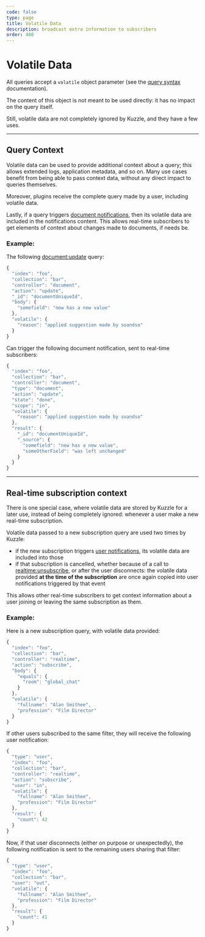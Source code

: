 ```yaml
---
code: false
type: page
title: Volatile Data
description: broadcast extra information to subscribers
order: 400
---
```


# Volatile Data

All queries accept a `volatile` object parameter (see the [query syntax](/core/1/api/essentials/query-syntax) documentation).

The content of this object is not meant to be used directly: it has no impact on the query itself.

Still, volatile data are not completely ignored by Kuzzle, and they have a few uses.

---

## Query Context

Volatile data can be used to provide additional context about a query; this allows extended logs, application metadata, and so on. Many use cases benefit from being able to pass context data, without any direct impact to queries themselves.

Moreover, plugins receive the complete query made by a user, including volatile data.

Lastly, if a query triggers [document notifications](/core/1/api/essentials/notifications#documents-changes-messages-default), then its volatile data are included in the notifications content. This allows real-time subscribers to get elements of context about changes made to documents, if needs be.

### Example:

The following [document:update](/core/1/api/controllers/document/update/) query:

```js
{
  "index": "foo",
  "collection": "bar",
  "controller": "document",
  "action": "update",
  "_id": "documentUniqueId",
  "body": {
    "somefield": "now has a new value"
  },
  "volatile": {
    "reason": "applied suggestion made by soandso"
  }
}
```

Can trigger the following document notification, sent to real-time subscribers:

```js
{
  "index": "foo",
  "collection": "bar",
  "controller": "document",
  "type": "document",
  "action": "update",
  "state": "done",
  "scope": "in",
  "volatile": {
    "reason": "applied suggestion made by soandso"
  },
  "result": {
    "_id": "documentUniqueId",
    "_source": {
      "somefield": "now has a new value",
      "someOtherField": "was left unchanged"
    }
  }
}
```

---

## Real-time subscription context

There is one special case, where volatile data are stored by Kuzzle for a later use, instead of being completely ignored: whenever a user make a new real-time subscription.

Volatile data passed to a new subscription query are used two times by Kuzzle:

- if the new subscription triggers [user notifications](/core/1/api/essentials/notifications#user-notification-default), its volatile data are included into those
- if that subscription is cancelled, whether because of a call to [realtime:unsubscribe](/core/1/api/controllers/realtime/unsubscribe/), or after the user disconnects: the volatile data provided **at the time of the subscription** are once again copied into user notifications triggered by that event

This allows other real-time subscribers to get context information about a user joining or leaving the same subscription as them.

### Example:

Here is a new subscription query, with volatile data provided:

```js
{
  "index": "foo",
  "collection": "bar",
  "controller": "realtime",
  "action": "subscribe",
  "body": {
    "equals": {
      "room": "global_chat"
    }
  },
  "volatile": {
    "fullname": "Alan Smithee",
    "profession": "Film Director"
  }
}
```

If other users subscribed to the same filter, they will receive the following user notification:

```js
{
  "type": "user",
  "index": "foo",
  "collection": "bar",
  "controller": "realtime",
  "action": "subscribe",
  "user": "in",
  "volatile": {
    "fullname": "Alan Smithee",
    "profession": "Film Director"
  },
  "result": {
    "count": 42
  }
}
```

Now, if that user disconnects (either on purpose or unexpectedly), the following notification is sent to the remaining users sharing that filter:

```js
{
  "type": "user",
  "index": "foo",
  "collection": "bar",
  "user": "out",
  "volatile": {
    "fullname": "Alan Smithee",
    "profession": "Film Director"
  },
  "result": {
    "count": 41
  }
}
```

